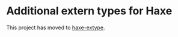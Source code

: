 # Additional extern types for Haxe

This project has moved to [haxe-extype](https://github.com/DenkiYagi/haxe-extype).

